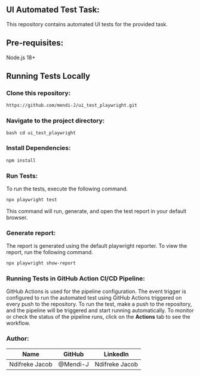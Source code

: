 ## UI Automated Test Task:

This repository contains automated UI tests for the provided task.

## Pre-requisites:

Node.js 18+

## Running Tests Locally

### Clone this repository:

```bash
https://github.com/mendi-J/ui_test_playwright.git
```

### Navigate to the project directory:

`bash cd ui_test_playwright `

### Install Dependencies:

```bash
npm install
```

### Run Tests:

To run the tests, execute the following command.

```bash
npx playwright test
```

This command will run, generate, and open the test report in your default browser.

### Generate report:

The report is generated using the default playwright reporter. To view the report, run the following command.

```bash
npx playwright show-report
```

### Running Tests in GitHub Action CI/CD Pipeline:

GitHub Actions is used for the pipeline configuration. The event trigger is configured to run the automated test using GitHub Actions triggered on every push to the repository.
To run the test, make a push to the repository, and the pipeline will be triggered and start running automatically.
To monitor or check the status of the pipeline runs, click on the **Actions** tab to see the workflow.

### Author:

| Name           | GitHub   | LinkedIn       |
| -------------- | -------- | -------------- |
| Ndifreke Jacob | @Mendi-J | Ndifreke Jacob |

```

```
